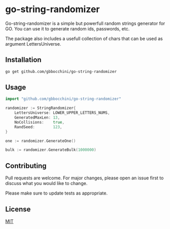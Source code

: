# go-string-randomizer

Go-string-randomizer is a simple but powerfull random strings generator for GO. 
You can use it to generate random ids, passwords, etc.

The package also includes a usefull collection of chars that can be used as argument LettersUniverse.

## Installation

```bash
go get github.com/gbbocchini/go-string-randomizer
```

## Usage

```go
import "github.com/gbbocchini/go-string-randomizer"

randomizer := StringRandomizer{
    LettersUniverse: LOWER_UPPER_LETTERS_NUMS,
    GeneratedMaxLen: 13,
    NoCollisions:    true,
    RandSeed:        123,
}

one := randomizer.GenerateOne()

bulk := randomizer.GenerateBulk(1000000)
```

## Contributing
Pull requests are welcome. For major changes, please open an issue first to discuss what you would like to change.

Please make sure to update tests as appropriate.

## License
[MIT](https://choosealicense.com/licenses/mit/)